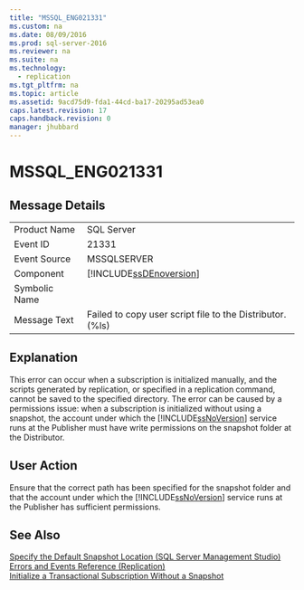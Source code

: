```yaml
---
title: "MSSQL_ENG021331"
ms.custom: na
ms.date: 08/09/2016
ms.prod: sql-server-2016
ms.reviewer: na
ms.suite: na
ms.technology: 
  - replication
ms.tgt_pltfrm: na
ms.topic: article
ms.assetid: 9acd75d9-fda1-44cd-ba17-20295ad53ea0
caps.latest.revision: 17
caps.handback.revision: 0
manager: jhubbard
---
```

# MSSQL_ENG021331
## Message Details  
  
|||  
|-|-|  
|Product Name|SQL Server|  
|Event ID|21331|  
|Event Source|MSSQLSERVER|  
|Component|[!INCLUDE[ssDEnoversion](../../Topics/TopicNameContainA/tokens/ssDEnoversion_md.md)]|  
|Symbolic Name||  
|Message Text|Failed to copy user script file to the Distributor.(%ls)|  
  
## Explanation  
 This error can occur when a subscription is initialized manually, and the scripts generated by replication, or specified in a replication command, cannot be saved to the specified directory. The error can be caused by a permissions issue: when a subscription is initialized without using a snapshot, the account under which the [!INCLUDE[ssNoVersion](../../Topics/TopicNameContainA/tokens/ssNoVersion_md.md)] service runs at the Publisher must have write permissions on the snapshot folder at the Distributor.  
  
## User Action  
 Ensure that the correct path has been specified for the snapshot folder and that the account under which the [!INCLUDE[ssNoVersion](../../Topics/TopicNameContainA/tokens/ssNoVersion_md.md)] service runs at the Publisher has sufficient permissions.  
  
## See Also  
 [Specify the Default Snapshot Location (SQL Server Management Studio)](../../Topics/TopicNameNotContainA/Specify-the-Default-Snapshot-Location--SQL-Server-Management-Studio-.md)   
 [Errors and Events Reference (Replication)](../../Topics/TopicNameNotContainA/Errors-and-Events-Reference--Replication-.md)   
 [Initialize a Transactional Subscription Without a Snapshot](../../Topics/TopicNameContainA/Initialize-a-Transactional-Subscription-Without-a-Snapshot.md)
